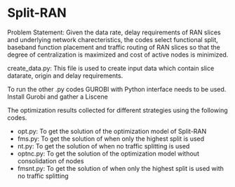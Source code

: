 # Split-RAN

Problem Statement: Given the data rate, delay requirements of RAN slices and underlying network charecteristics, the codes select functional split, baseband function placement and traffic routing of RAN slices so that the degree of centralization is maximized and cost of active nodes is minimized.

create_data.py: This file is used to create input data which contain slice datarate, origin and delay requirements.

To run the other .py codes GUROBI with Python interface needs to be used.
  Install Gurobi and gather a Liscene
  
The optimization results collected for different strategies using the following codes.
- opt.py: To get the solution of the optimization model of Split-RAN
- fms.py: To get the solution of when only the highest split is used
- nt.py: To get the solution of when no traffic splitting is used
- optnc.py: To get the solution of the optimization model without consolidation of nodes
- fmsnt.py: To get the solution of when only the highest split is used with no traffic splitting


